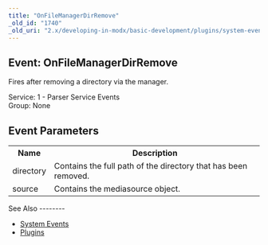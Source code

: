 ```yaml
---
title: "OnFileManagerDirRemove"
_old_id: "1740"
_old_uri: "2.x/developing-in-modx/basic-development/plugins/system-events/onfilemanagerdirremove"
---
```


Event: OnFileManagerDirRemove
-----------------------------

 Fires after removing a directory via the manager.

 Service: 1 - Parser Service Events   
 Group: None

Event Parameters
----------------

 <table><tbody><tr><th> Name </th> <th> Description </th> </tr><tr><td> directory </td> <td> Contains the full path of the directory that has been removed. </td> </tr><tr><td> source </td> <td> Contains the mediasource object. </td></tr></tbody></table>See Also
--------

- [System Events](https://rtfm.modx.com/revolution/2.x/developing-in-modx/basic-development/plugins/system-events)
- [Plugins](https://rtfm.modx.com/revolution/2.x/developing-in-modx/basic-development/plugins)